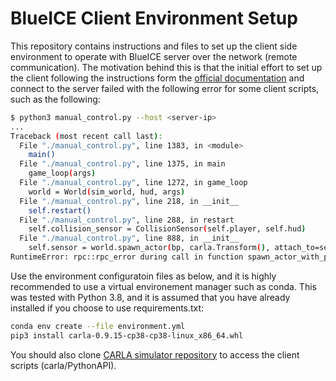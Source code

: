 # BlueICE Client Environment Setup
This repository contains instructions and files to set up the client side environment to operate with BlueICE server over the network (remote communication). The motivation behind this is that the initial effort to set up the client following the instructions form the [official documentation](https://carla.readthedocs.io/en/0.9.15/start_quickstart/) and connect to the server failed with the following error for some client scripts, such as the following:
``` bash
$ python3 manual_control.py --host <server-ip>
...
Traceback (most recent call last):
  File "./manual_control.py", line 1383, in <module>
    main()
  File "./manual_control.py", line 1375, in main
    game_loop(args)
  File "./manual_control.py", line 1272, in game_loop
    world = World(sim_world, hud, args)
  File "./manual_control.py", line 218, in __init__
    self.restart()
  File "./manual_control.py", line 288, in restart
    self.collision_sensor = CollisionSensor(self.player, self.hud)
  File "./manual_control.py", line 888, in __init__
    self.sensor = world.spawn_actor(bp, carla.Transform(), attach_to=self._parent)
RuntimeError: rpc::rpc_error during call in function spawn_actor_with_parent
```
Use the environment configuratoin files as below, and it is highly recommended to use a virtual environement manager such as conda. This was tested with Python 3.8, and it is assumed that you have already installed if you choose to use requirements.txt:

``` bash
conda env create --file environment.yml
pip3 install carla-0.9.15-cp38-cp38-linux_x86_64.whl
```

You should also clone [CARLA simulator repository](https://github.com/carla-simulator/carla/) to access the client scripts (carla/PythonAPI).
